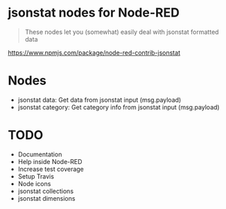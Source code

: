 # jsonstat nodes for Node-RED

> These nodes let you (somewhat) easily deal with jsonstat formatted data

https://www.npmjs.com/package/node-red-contrib-jsonstat

# Nodes

- jsonstat data: Get data from jsonstat input (msg.payload)
- jsonstat category: Get category info from jsonstat input (msg.payload)

# TODO

- Documentation
- Help inside Node-RED
- Increase test coverage
- Setup Travis
- Node icons
- jsonstat collections
- jsonstat dimensions
